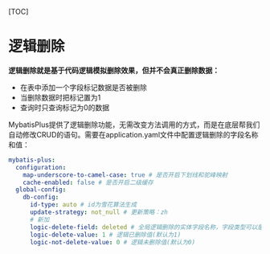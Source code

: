 [TOC]

# 逻辑删除

**逻辑删除就是基于代码逻辑模拟删除效果，但并不会真正删除数据：**

- 在表中添加一个字段标记数据是否被删除
- 当删除数据时把标记置为1
- 查询时只查询标记为0的数据

MybatisPlus提供了逻辑删除功能，无需改变方法调用的方式，而是在底层帮我们自动修改CRUD的语句。需要在application.yaml文件中配置逻辑删除的字段名称和值：

```yaml
mybatis-plus:
  configuration:
    map-underscore-to-camel-case: true # 是否开启下划线和驼峰映射
    cache-enabled: false # 是否开启二级缓存
  global-config:
    db-config:
      id-type: auto # id为雪花算法生成
      update-strategy: not_null # 更新策略：zh
      # 新加
      logic-delete-field: deleted # 全局逻辑删除的实体字段名称，字段类型可以是boolean、integer
      logic-delete-value: 1 # 逻辑已删除值(默认为1)
      logic-not-delete-value: 0 # 逻辑未删除值(默认为0)
```

